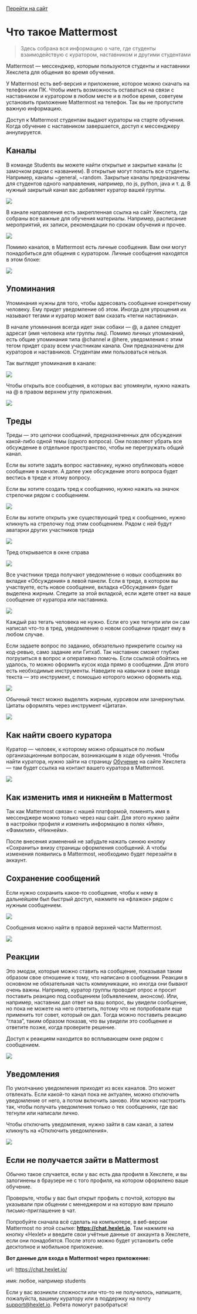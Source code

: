 [Перейти на сайт](https://ru.hexlet.io)

# Что такое Mattermost

> Здесь собрана вся информацию о чате, где студенты взаимодействую с куратором, наставником и другими студентами

Mattermost — мессенджер, которым пользуются студенты и наставники Хекслета для общения во время обучения.

У Mattermost есть веб-версия и приложение, которое можно скачать на телефон или ПК. Чтобы иметь возможность оставаться на связи с наставником и куратором в любом месте и в любое время, советуем установить приложение Mattermost на телефон. Так вы не пропустите важную информацию.

Доступ к Mattermost студентам выдают кураторы на старте обучения. Когда обучение с наставником завершается, доступ к мессенджеру аннулируется.

## Каналы

В команде Students вы можете найти открытые и закрытые каналы (с замочком рядом с названием). В открытые могут попасть все студенты. Например, каналы ~general, ~random. Закрытые каналы предназначены для студентов одного направления, например, по js, python, java и т. д. В нужный закрытый канал вас добавляет куратор вашей группы.

![](./assets/channels.png)

В канале направления есть закрепленная ссылка на сайт Хекслета, где собраны все важные для обучения материалы. Например, расписание мероприятий, их записи, рекомендации по срокам обучения и прочее.

![](./assets/links.png)

Помимо каналов, в Mattermost есть личные сообщения. Вам они могут понадобиться для общения с куратором. Личные сообщения находятся в этом блоке:

![](./assets/direct-messages.png)

## Упоминания

Упоминания нужны для того, чтобы адресовать сообщение конкретному человеку. Ему придет уведомление об этом. Иногда для упрощения их называют тегами и куратор может вам сказать «тегни наставника».

В начале упоминания всегда идет знак собаки — @, а далее следует адресат (имя человека или группы лиц). Помимо личных упоминаний, есть общие упоминания типа @channel и @here, уведомления с этим тегом придет сразу всем участникам канала. Они предназначены для кураторов и наставников. Студентам ими пользоваться нельзя.

Так выглядят упоминания в канале:

![](./assets/mentions.png)

Чтобы открыть все сообщения, в которых вас упомянули, нужно нажать на @ в правом верхнем углу приложения.

![](./assets/.png)

## Треды

Треды — это цепочки сообщений, предназначенных для обсуждения какой-либо одной темы (одного вопроса). Они позволяют убрать все обсуждение в отдельное пространство, чтобы не перегружать общий канал.

Если вы хотите задать вопрос наставнику, нужно опубликовать новое сообщение в канале. А далее уже обсуждение этого вопроса будет вестись в треде к этому вопросу.

Если вы хотите создать тред к сообщению, нужно нажать на значок стрелочки рядом с сообщением.

![](./assets/.png)

Если вы хотите открыть уже существующий тред к сообщению, нужно кликнуть на стрелочку под этим сообщением. Рядом с ней будут аватарки других участников треда

![](./assets/.png)

Тред открывается в окне справа

![](./assets/.png)

Все участники треда получают уведомление о новых сообщениях во вкладке «Обсуждения» в левой панели. Если в треде, в котором вы участвуете, есть новое сообщение, вкладка «Обсуждения» будет выделена жирным. Следите за этой вкладкой, если ждете ответ на ваше сообщение от куратора или наставника.

![](./assets/.png)

Каждый раз тегать человека не нужно. Если его уже тегнули или он сам написал что-то в тред, уведомление о новом сообщении придет ему в любом случае.

Если задаете вопрос по заданию, обязательно прикрепите ссылку на код-ревью, само задание или Гитхаб. Так наставник сможет глубже погрузиться в вопрос и оперативно помочь. Если ссылкой обойтись не удалось, то можно оформить кусок кода прямо в сообщении. Для этого есть необходимые инструменты. Наведите на кавычки в окне ввода текста — это инструмент, с помощью которого можно оформить код.

![](./assets/.png)

Обычный текст можно выделять жирным, курсивом или зачеркнутым. Цитаты оформлять через инструмент «Цитата».

![](./assets/.png)

## Как найти своего куратора

Куратор — человек, к которому можно обращаться по любым организационным вопросам, возникающим в ходе обучения. Чтобы найти куратора, нужно зайти на страницу [Обучение](https://ru.hexlet.io/my/learning) на сайте Хекслета — там будет ссылка на контакт вашего куратора в Mattermost.

![](./assets/.png)

## Как изменить имя и никнейм в Mattermost

Так как Mattermost связан с нашей платформой, поменять имя в мессенджере можно только через наш сайт. Для этого нужно зайти в настройки профиля и изменить информацию в полях «Имя», «Фамилия», «Никнейм».

После внесения изменений не забудьте нажать синюю кнопку «Сохранить» внизу страницы оформления сообщений. А чтобы изменения появились в Mattermost, необходимо будет перезайти в аккаунт.

## Сохранение сообщений

Если нужно сохранить какое-то сообщение, чтобы к нему в дальнейшем был быстрый доступ, нажмите на «флажок» рядом с нужным сообщением.

![](./assets/.png)

Сообщения можно найти в правой верхней части Mattermost.

![](./assets/.png)

## Реакции

Это эмодзи, которые можно ставить на сообщение, показывая таким образом свое отношение к тому, что написано в сообщении. Реакции в основном не обязательная часть коммуникации, но иногда они бывают очень важны. Например, куратор группы проводит опрос и просит поставить реакцию под сообщением (объявлением, анонсом). Или, например, наставник дал ответ на ваш вопрос, вы увидели сообщение, но пока не можете на него ответить, потому что не попробовали еще применить тот совет, который он дал. Тогда можно поставить реакцию “глаза”, таким образом показав, что вы увидели это сообщение и ответите позже, когда проверите решение.

Доступ к реакциям находится во всплывающем окне рядом с сообщением.

![](./assets/.png)

## Уведомления

По умолчанию уведомления приходят из всех каналов. Это может отвлекать. Если какой-то канал пока не актуален, можно отключить уведомление от него, а потом включить заново. Или можно настроить так, чтобы получать уведомления только о тех сообщениях, где вас тегнули или написали лично.

Чтобы отключить уведомления, нужно зайти в сам канал, а затем кликнуть на «Отключить уведомления».

![](./assets/.png)

## Если не получается зайти в Mattermost

Обычно такое случается, если у вас есть два профиля в Хекслете, и вы залогинены в браузере не с того профиля, на котором оформлено ваше обучение.

Проверьте, чтобы у вас был открыт профиль с почтой, которую вы указывали при общении с менеджером и на которую вам пришло письмо-приглашение в чат.

Попробуйте сначала всё сделать на компьютере, в веб-версии Mattermost по этой ссылке: **https://chat.hexlet.io**. Там нажмите на кнопку «Hexlet» и введите свои учётные данные от аккаунта в Хекслете, если они понадобятся. После этого можно будет установить себе десктопное и мобильное приложение.

**Вот данные для входа в Mattermost через приложение:**

url: https://chat.hexlet.io/ 

имя: любое, например students

Если у вас возникли сложности или что-то не получилось, напишите, пожалуйста, вашему куратору или в поддержку на почту support@hexlet.io. Ребята помогут разобраться!
